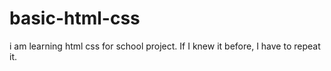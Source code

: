 # basic-html-css
i am learning html css for school project. If I knew it before, I have to repeat it.
